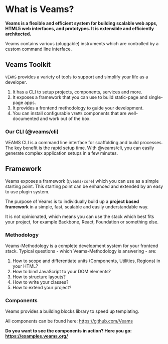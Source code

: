 [//]: # ({{#wrapWith "content-section"}})

[//]: # ({{#wrapWith "grid-row"}})
[//]: #     ({{#wrapWith "grid-col" colClasses="is-col-mobile-l-8"}})

# What is Veams?

__Veams is a flexible and efficient system for building scalable web apps, HTML5 web interfaces, and prototypes. It is extensible and efficiently architected.__

Veams contains various (pluggable) instruments which are controlled by a custom command line interface.

[//]: #     ({{/wrapWith}})
[//]: # ({{/wrapWith}})

[//]: # ({{/wrapWith}})
[//]: # ({{#wrapWith "content-section"}})

[//]: # ({{#wrapWith "grid-row"}})
[//]: #     ({{#wrapWith "grid-col" colClasses="is-col-mobile-l-8"}})

## Veams Toolkit

`VEAMS` provides a variety of tools to support and simplify your life as a developer. 

1. It has a CLI to setup projects, components, services and more.
1. It exposes a framework that you can use to build static-page and single-page apps.
1. It provides a frontend methodology to guide your development.
1. You can install configurable `VEAMS` components that are well-documented and work out of the box.

[//]: #     ({{/wrapWith}})
[//]: # ({{/wrapWith}})

[//]: # ({{/wrapWith}})
[//]: # ({{#wrapWith "content-section"}})

[//]: # ({{#wrapWith "grid-row"}})
[//]: #     ({{#wrapWith "grid-col" colClasses="is-col-mobile-l-8"}})

### Our CLI (@veams/cli)

VEAMS CLI is a command line interface for scaffolding and build processes.
The key benefit is the rapid setup time. With @veams/cli, you can easily generate complex application setups in a few minutes.

[//]: #     ({{/wrapWith}})
[//]: # ({{/wrapWith}})

[//]: # ({{/wrapWith}})
[//]: # ({{#wrapWith "content-section"}})

[//]: # ({{#wrapWith "grid-row"}})
[//]: #     ({{#wrapWith "grid-col" colClasses="is-col-mobile-l-8"}})

## Framework

Veams exposes a framework (`@veams/core`) which you can use as a simple starting point. This starting point can be enhanced and extended by an easy to use plugin system.

The purpose of Veams is to individually build up a __project based framework__ in a simple, fast, scalable and easily understandable way.

It is not opinionated, which means you can use the stack which best fits your project, for example Backbone, React, Foundation or something else.

[//]: #     ({{/wrapWith}})
[//]: # ({{/wrapWith}})

[//]: # ({{/wrapWith}})
[//]: # ({{#wrapWith "content-section"}})

[//]: # ({{#wrapWith "grid-row"}})
[//]: #     ({{#wrapWith "grid-col" colClasses="is-col-mobile-l-8"}})

### Methodology

Veams-Methodology is a complete development system for your frontend stack. Typical questions - which Veams-Methodology is answering - are:

1. How to scope and differentiate units (Components, Utilities, Regions) in your HTML?
2. How to bind JavaScript to your DOM elements?
3. How to structure layouts?
4. How to write your classes?
5. How to extend your project?

[//]: #     ({{/wrapWith}})
[//]: # ({{/wrapWith}})

[//]: # ({{/wrapWith}})
[//]: # ({{#wrapWith "content-section"}})

[//]: # ({{#wrapWith "grid-row"}})
[//]: #     ({{#wrapWith "grid-col" colClasses="is-col-mobile-l-8"}})

### Components

Veams provides a building blocks library to speed up templating.

All components can be found here: https://github.com/Veams

**Do you want to see the components in action? Here you go: https://examples.veams.org/**

[//]: #     ({{/wrapWith}})
[//]: # ({{/wrapWith}})
[//]: # ({{/wrapWith}})
